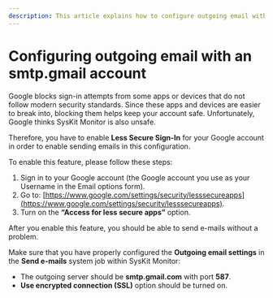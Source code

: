 ```yaml
---
description: This article explains how to configure outgoing email with an smtp.gmail account to use with SysKit Monitor.
---
```


# Configuring outgoing email with an smtp.gmail account

Google blocks sign-in attempts from some apps or devices that do not follow modern security standards. Since these apps and devices are easier to break into, blocking them helps keep your account safe. Unfortunately, Google thinks SysKit Monitor is also unsafe.

Therefore, you have to enable **Less Secure Sign-In** for your Google account in order to enable sending emails in this configuration.

To enable this feature, please follow these steps:

1. Sign in to your Google account \(the Google account you use as your Username in the Email options form\).
2. Go to: [https://www.google.com/settings/security/lesssecureapps](https://www.google.com/settings/security/lesssecureapps).
3. Turn on the **“Access for less secure apps”** option.

After you enable this feature, you should be able to send e-mails without a problem.

Make sure that you have properly configured the **Outgoing email settings** in the **Send e-mails** system job within SysKit Monitor:

* The outgoing server should be **smtp.gmail.com** with port **587**.
* **Use encrypted connection \(SSL\)** option should be turned on.

